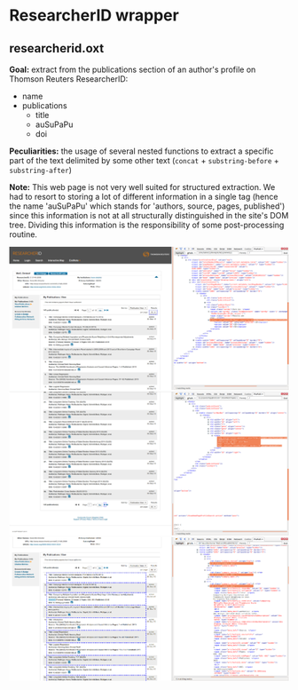 # ResearcherID wrapper

## researcherid.oxt

**Goal:** extract from the publications section of an author's profile on Thomson Reuters ResearcherID:
*   name
*   publications
    *   title
    *   auSuPaPu
    *   doi

**Peculiarities:** the usage of several nested functions to extract a specific part of the text delimited by some other text (`concat` + `substring-before` + `substring-after`)

**Note:** This web page is not very well suited for structured extraction. We had to resort to storing a lot of different information in a single tag (hence the name 'auSuPaPu' which stands for 'authors, source, pages, published') since this information is not at all structurally distinguished in the site's DOM tree. Dividing this information is the responsibility of some post-processing routine.

![](researcherid-1.png)
![](researcherid-2.png)
![](researcherid-3.png)
